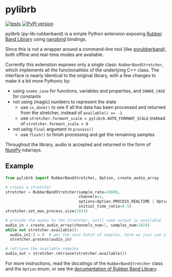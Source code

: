 # pylibrb
[![tests](https://github.com/pawel-glomski/pylibrb/actions/workflows/test.yml/badge.svg)](https://github.com/pawel-glomski/pylibrb/actions/workflows/test.yml)
[![PyPI version](https://img.shields.io/pypi/v/pylibrb)](https://pypi.org/project/pylibrb/)

pylibrb (py-lib-rubberband) is a simple Python extension exposing [Rubber Band Library](https://breakfastquay.com/rubberband/) using [nanobind](https://github.com/wjakob/nanobind) bindings.

Since this is not a wrapper around a command-line tool (like [pyrubberband](https://github.com/bmcfee/pyrubberband)), both offline and real-time modes are available.

Currently this extenstion exposes only a single class: `RubberBandStretcher`, which implements all the functionalities of the underlying C++ class. The interface is nearly identical to the original library, with a few changes to make it a bit more Pythonic by:
- using `snake_case` for functions, variables and properties, and `SNAKE_CASE` for constants
- not using (magic) numbers to represent the state
  - use `is_done()` to see if all the data has been processed and returned from the stretcher, instead of `available() == -1`
  - use `stretcher.formant_scale = pylibrb.AUTO_FORMANT_SCALE` instead of `stretcher.formant_scale = 0`
- not using `final` argument in `process()`
  - use `flush()` to finish processing and get the remaining samples

Throughout the library, audio is accepted and returned in the form of [NumPy](https://github.com/numpy/numpy) ndarrays.

## Example

```python
from pylibrb import RubberBandStretcher, Option, create_audio_array

# create a stretcher
stretcher = RubberBandStretcher(sample_rate=16000,
                                channels=1,
                                options=Option.PROCESS_REALTIME | Option.ENGINE_FINER,
                                initial_time_ratio=0.5)
stretcher.set_max_process_size(1024)

# provide the audio to the stretcher, until some output is available
audio_in = create_audio_array(channels_num=1, samples_num=1024)
while not stretcher.available():
  audio_in[:] = 0  # get the next batch of samples, here we just use silence
  stretcher.process(audio_in)

# retrieve the available samples
audio_out = stretcher.retrieve(stretcher.available())

```

For more instructions, read the docstings of the `RubberBandStretcher` class and the `Option` enum, or see the [documentation of Rubber Band Library](https://breakfastquay.com/rubberband/documentation.html).
